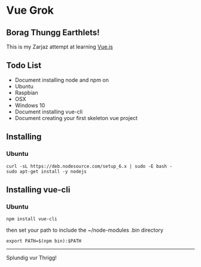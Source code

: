 # Vue Grok

## Borag Thungg Earthlets!

This is my Zarjaz attempt at learning [Vue.js](https://vuejs.org/)

## Todo List

* Document installing node and npm on 
 * Ubuntu
 * Raspbian
 * OSX
 * Windows 10
* Document installing vue-cli
* Document creating your first skeleton vue project

## Installing 

### Ubuntu

```
curl -sL https://deb.nodesource.com/setup_6.x | sudo -E bash -
sudo apt-get install -y nodejs
```

## Installing vue-cli

### Ubuntu

```
npm install vue-cli
```

then set your path to include the ~/node-modules .bin directory

```
export PATH=$(npm bin):$PATH
```


---

Splundig vur Thrigg!
